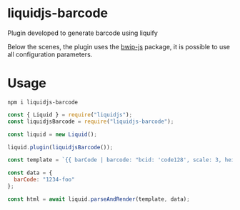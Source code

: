 # liquidjs-barcode

Plugin developed to generate barcode using liquify

Below the scenes, the plugin uses the [bwip-js](https://github.com/metafloor/bwip-js#working-with-bwip-js-methods) package, it is possible to use all configuration parameters.

# Usage

```shel
npm i liquidjs-barcode
```

```javascript
const { Liquid } = require("liquidjs");
const liquidjsBarcode = require("liquidjs-barcode");

const liquid = new Liquid();

liquid.plugin(liquidjsBarcode());

const template = `{{ barCode | barcode: "bcid: 'code128', scale: 3, height: 10, includetext: true, textxalign: 'center'" }}`;

const data = {
  barCode: "1234-foo"
};

const html = await liquid.parseAndRender(template, data);
```
